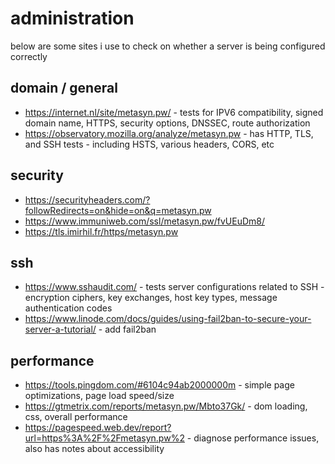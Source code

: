 # administration

below are some sites i use to check on whether a server is being configured correctly

## domain / general

- https://internet.nl/site/metasyn.pw/ - tests for IPV6 compatibility, signed domain name, HTTPS, security options, DNSSEC, route authorization
- https://observatory.mozilla.org/analyze/metasyn.pw - has HTTP, TLS, and SSH tests - including HSTS, various headers, CORS, etc

## security

- https://securityheaders.com/?followRedirects=on&hide=on&q=metasyn.pw
- https://www.immuniweb.com/ssl/metasyn.pw/fvUEuDm8/
- https://tls.imirhil.fr/https/metasyn.pw

## ssh

- https://www.sshaudit.com/ - tests server configurations related to SSH - encryption ciphers, key exchanges, host key types, message authentication codes
- https://www.linode.com/docs/guides/using-fail2ban-to-secure-your-server-a-tutorial/ - add fail2ban

## performance

- https://tools.pingdom.com/#6104c94ab2000000m - simple page optimizations, page load speed/size
- https://gtmetrix.com/reports/metasyn.pw/Mbto37Gk/ - dom loading, css, overall performance
- https://pagespeed.web.dev/report?url=https%3A%2F%2Fmetasyn.pw%2 - diagnose performance issues, also has notes about accessibility
